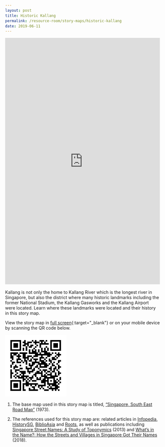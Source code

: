 ```yaml
---
layout: post
title: Historic Kallang
permalink: /resource-room/story-maps/historic-kallang
date: 2019-06-11
---
```


<iframe src="https://uploads.knightlab.com/storymapjs/04f5c05311b7e48aadefd0cdd269c308/historic-kallang/index.html" frameborder="0" width="100%" height="800"></iframe>

Kallang is not only the home to Kallang River which is the longest river in Singapore, but also the district where many historic landmarks including the former National Stadium, the Kallang Gasworks and the Kallang Airport were located. Learn where these landmarks were located and their history in this story map.

View the story map in [full screen](https://uploads.knightlab.com/storymapjs/04f5c05311b7e48aadefd0cdd269c308/historic-kallang/index.html){:target="_blank"} or on your mobile device by scanning the QR code below.

<img src="/images/qr-code-storymap-kallang-historic.png" alt="qr-code-storymap-kallang-historic" style="width:200px;" />

1. The base map used in this story map is titled, [“Singapore, South East Road Map”](https://www.nas.gov.sg/archivesonline/maps_building_plans/record-details/5da4406e-087b-11e7-afb1-0050568939ad) (1973).

2. The references used for this story map are: related articles in [Infopedia](https://eresources.nlb.gov.sg/infopedia/), [HistorySG](http://eresources.nlb.gov.sg/history), [BiblioAsia](https://www.nlb.gov.sg/Browse/BiblioAsia.aspx) and [Roots](https://www.roots.sg/), as well as publications including [Singapore Street Names: A Study of Toponymics](https://eservice.nlb.gov.sg/item_holding.aspx?bid=200123850) (2013) and [What’s in the Name?: How the Streets and Villages in Singapore Got Their Names](https://eservice.nlb.gov.sg/item_holding.aspx?bid=202924449) (2018).
